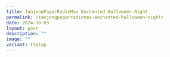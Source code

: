 ```yaml
---
title: TanjongPagarRadinMas Enchanted Halloween Night
permalink: /tanjongpagarradinmas-enchanted-halloween-night/
date: 2024-10-03
layout: post
description: ""
image: ""
variant: tiptap
---
```

